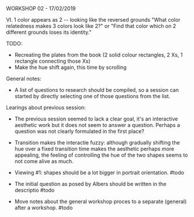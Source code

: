 WORKSHOP 02 - 17/02/2019

VI. 1 color appears as 2 -- looking like the reversed grounds
"What color relatedness makes 3 colors look like 2?" 
or
"Find that color which on 2 different grounds loses its identity."

TODO:
  - Recreating the plates from the book (2 solid colour rectangles, 2 Xs, 1 rectangle connecting those Xs)
  - Make the hue shift again, this time by scrolling


General notes:
- A list of questions to research should be compiled, so a session can started by directly selecting one of those questions from the list.

Learings about previous session:
-  The previous session seemed to lack a clear goal, it's an interactive aesthetic work but it does not seem to answer a question. Perhaps a question was not clearly formulated in the first place?
- Transition makes the interactie fuzzy: although gradually shifting the hue over a fixed transition time makes the aesthetic perhaps more appealing, the feeling of controlling the hue of the two shapes seems to not come alive as much.

- Viewing #1: shapes should be a lot bigger in portrait orientation. #todo 
- The initial question as posed by Albers should be written in the descriptio #todo
- Move notes about the general workshop proces to a separate (general) after a workshop. #todo

